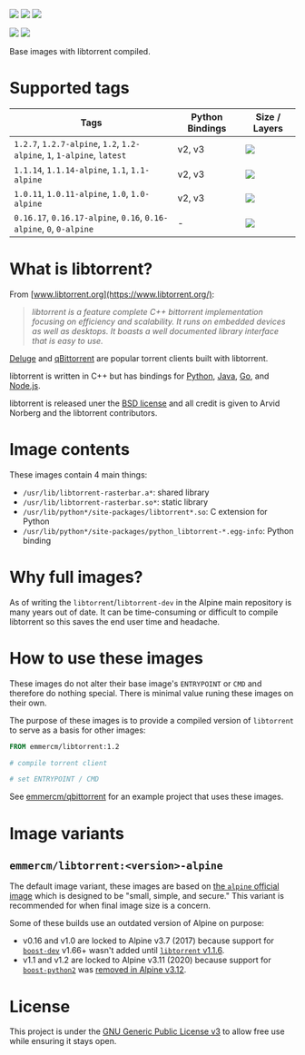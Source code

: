 [![](https://badgen.net/badge/emmercm/libtorrent/blue?icon=docker)](https://hub.docker.com/r/emmercm/libtorrent)
[![](https://badgen.net/docker/pulls/emmercm/libtorrent?icon=docker&label=pulls)](https://hub.docker.com/r/emmercm/libtorrent)
[![](https://badgen.net/docker/stars/emmercm/libtorrent?icon=docker&label=stars)](https://hub.docker.com/r/emmercm/libtorrent)

[![](https://badgen.net/badge/emmercm/docker-libtorrent/purple?icon=github)](https://github.com/emmercm/docker-libtorrent)
[![](https://badgen.net/github/license/emmercm/docker-libtorrent?color=grey)](https://github.com/emmercm/docker-libtorrent/blob/master/LICENSE)

Base images with libtorrent compiled.

# Supported tags

| Tags | Python Bindings | Size / Layers |
|-|-|-|
| `1.2.7`, `1.2.7-alpine`, `1.2`, `1.2-alpine`, `1`, `1-alpine`, `latest` | v2, v3 | [![](https://images.microbadger.com/badges/image/emmercm/libtorrent:1.2.7.svg)](https://microbadger.com/images/emmercm/libtorrent:1.2.7 "Get your own image badge on microbadger.com") |
| `1.1.14`, `1.1.14-alpine`, `1.1`, `1.1-alpine` | v2, v3  | [![](https://images.microbadger.com/badges/image/emmercm/libtorrent:1.1.14.svg)](https://microbadger.com/images/emmercm/libtorrent:1.1.14 "Get your own image badge on microbadger.com") |
| `1.0.11`, `1.0.11-alpine`, `1.0`, `1.0-alpine` | v2, v3  | [![](https://images.microbadger.com/badges/image/emmercm/libtorrent:1.0.11.svg)](https://microbadger.com/images/emmercm/libtorrent:1.0.11 "Get your own image badge on microbadger.com") |
| `0.16.17`, `0.16.17-alpine`, `0.16`, `0.16-alpine`, `0`, `0-alpine` | -  | [![](https://images.microbadger.com/badges/image/emmercm/libtorrent:0.16.17.svg)](https://microbadger.com/images/emmercm/libtorrent:0.16.17 "Get your own image badge on microbadger.com") |

# What is libtorrent?

From [www.libtorrent.org](https://www.libtorrent.org/):

> _libtorrent is a feature complete C++ bittorrent implementation focusing on efficiency and scalability. It runs on embedded devices as well as desktops. It boasts a well documented library interface that is easy to use._

[Deluge](http://deluge-torrent.org/) and [qBittorrent](http://www.qbittorrent.org/) are popular torrent clients built with libtorrent.

libtorrent is written in C++ but has bindings for [Python](https://www.libtorrent.org/python_binding.html), [Java](https://github.com/frostwire/frostwire-jlibtorrent/), [Go](https://github.com/steeve/libtorrent-go), and [Node.js](https://github.com/fanatid/node-libtorrent).

libtorrent is released uner the [BSD license](https://github.com/arvidn/libtorrent/blob/master/LICENSE) and all credit is given to Arvid Norberg and the libtorrent contributors.

# Image contents

These images contain 4 main things:

- `/usr/lib/libtorrent-rasterbar.a*`: shared library
- `/usr/lib/libtorrent-rasterbar.so*`: static library
- `/usr/lib/python*/site-packages/libtorrent*.so`: C extension for Python
- `/usr/lib/python*/site-packages/python_libtorrent-*.egg-info`: Python binding

# Why full images?

As of writing the `libtorrent`/`libtorrent-dev` in the Alpine main repository is many years out of date. It can be time-consuming or difficult to compile libtorrent so this saves the end user time and headache.

# How to use these images

These images do not alter their base image's `ENTRYPOINT` or `CMD` and therefore do nothing special. There is minimal value runing these images on their own.

The purpose of these images is to provide a compiled version of `libtorrent` to serve as a basis for other images:

```dockerfile
FROM emmercm/libtorrent:1.2

# compile torrent client

# set ENTRYPOINT / CMD
```

See [emmercm/qbittorrent](https://hub.docker.com/r/emmercm/qbittorrent) for an example project that uses these images.

# Image variants

## `emmercm/libtorrent:<version>-alpine`

The default image variant, these images are based on [the `alpine` official image](https://hub.docker.com/_/alpine) which is designed to be "small, simple, and secure." This variant is recommended for when final image size is a concern.

Some of these builds use an outdated version of Alpine on purpose:

- v0.16 and v1.0 are locked to Alpine v3.7 (2017) because support for [`boost-dev`](https://pkgs.alpinelinux.org/packages?name=boost-dev&branch=edge) v1.66+ wasn't added until [`libtorrent` v1.1.6](https://github.com/arvidn/libtorrent/releases/tag/libtorrent-1_1_6).
- v1.1 and v1.2 are locked to Alpine v3.11 (2020) because support for [`boost-python2`](https://pkgs.alpinelinux.org/packages?name=boost-python2&branch=v3.11) was [removed in Alpine v3.12](https://git.alpinelinux.org/aports/commit/main/boost/APKBUILD?id=c7eee7c57fbcbe012646766604d9bcd89368d6e4).

# License

This project is under the [GNU Generic Public License v3](https://github.com/emmercm/docker-libtorrent/blob/master/LICENSE) to allow free use while ensuring it stays open.
